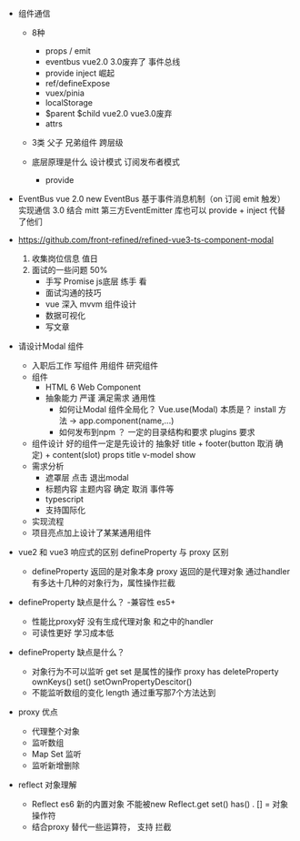 - 组件通信
  - 8种
    - props / emit
    - eventbus vue2.0 3.0废弃了 事件总线
    - provide inject 崛起
    - ref/defineExpose 
    - vuex/pinia
    - localStorage
    - $parent $child vue2.0 vue3.0废弃
    - attrs
  - 3类
    父子
    兄弟组件
    跨层级
  - 底层原理是什么
      设计模式 订阅发布者模式

      - provide
  
- EventBus
    vue 2.0 new EventBus 基于事件消息机制（on 订阅 emit 触发）实现通信
    3.0 结合 mitt 第三方EventEmitter 库也可以
    provide + inject 代替了他们



- https://github.com/front-refined/refined-vue3-ts-component-modal
    1. 收集岗位信息 值日
    2. 面试的一些问题
        50%
        - 手写 Promise js底层 练手
            看 
        - 面试沟通的技巧
        - vue 深入 mvvm 组件设计
        - 数据可视化 
        - 写文章

- 请设计Modal 组件
    - 入职后工作 写组件 用组件 研究组件 
    - 组件 
        - HTML 6 Web Component 
        - 抽象能力 
            严谨 满足需求 通用性 
            - 如何让Modal 组件全局化？
                Vue.use(Modal)
                本质是？ install 方法 -> app.component(name,...)
            - 如何发布到npm ？
                一定的目录结构和要求
                plugins
                    要求
    - 组件设计 
        好的组件一定是先设计的
        抽象好
        title + footer(button 取消 确定) + content(slot)
        props title v-model show
    - 需求分析
        - 遮罩层 点击 退出modal
        - 标题内容 主题内容 确定 取消 事件等
        - typescript 
        - 支持国际化 
    - 实现流程
    - 项目亮点加上设计了某某通用组件

- vue2 和 vue3 响应式的区别
    defineProperty 与 proxy 区别


    - defineProperty 返回的是对象本身
        proxy 返回的是代理对象
        通过handler 有多达十几种的对象行为，属性操作拦截

- defineProperty 缺点是什么？
    -兼容性 es5+
    - 性能比proxy好 没有生成代理对象 和之中的handler
    - 可读性更好 学习成本低 
- defineProperty 缺点是什么？
    - 对象行为不可以监听
        get set 是属性的操作
        proxy has  deleteProperty
        ownKeys() set()
        setOwnPropertyDescitor()
    - 不能监听数组的变化 length
        通过重写那7个方法达到

- proxy 优点
    - 代理整个对象
    - 监听数组
    - Map Set 监听
    - 监听新增删除

- reflect 对象理解
    - Reflect es6 新的内置对象 不能被new
        Reflect.get set() has()   .   []  =   对象操作符
    - 结合proxy 替代一些运算符， 支持 拦截 
